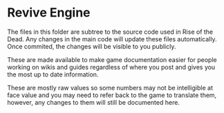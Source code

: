 # Revive Engine

The files in this folder are subtree to the source code used in Rise of the Dead. Any changes in the main code will update these files automatically. Once commited, the changes will be visible to you publicly.

These are made available to make game documentation easier for people working on wikis and guides regardless of where you post and gives you the most up to date information.

These are mostly raw values so some numbers may not be intelligible at face value and you may need to refer back to the game to translate them, however, any changes to them will still be documented here.